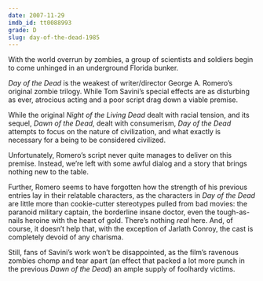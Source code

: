 ```yaml
---
date: 2007-11-29
imdb_id: tt0088993
grade: D
slug: day-of-the-dead-1985
---
```


With the world overrun by zombies, a group of scientists and soldiers begin to come unhinged in an underground Florida bunker.

_Day of the Dead_ is the weakest of writer/director George A. Romero’s original zombie trilogy. While Tom Savini’s special effects are as disturbing as ever, atrocious acting and a poor script drag down a viable premise.

While the original <span data-imdb-id="">_Night of the Living Dead_</span> dealt with racial tension, and its sequel, <span data-imdb-id="">_Dawn of the Dead_</span>, dealt with consumerism, _Day of the Dead_ attempts to focus on the nature of civilization, and what exactly is necessary for a being to be considered civilized.

Unfortunately, Romero’s script never quite manages to deliver on this premise. Instead, we’re left with some awful dialog and a story that brings nothing new to the table.

Further, Romero seems to have forgotten how the strength of his previous entries lay in their relatable characters, as the characters in _Day of the Dead_ are little more than cookie-cutter stereotypes pulled from bad movies: the paranoid military captain, the borderline insane doctor, even the tough-as-nails heroine with the heart of gold. There’s nothing _real_ here. And, of course, it doesn’t help that, with the exception of Jarlath Conroy, the cast is completely devoid of any charisma.

Still, fans of Savini’s work won’t be disappointed, as the film’s ravenous zombies chomp and tear apart (an effect that packed a lot more punch in the previous _Dawn of the Dead_) an ample supply of foolhardy victims.
